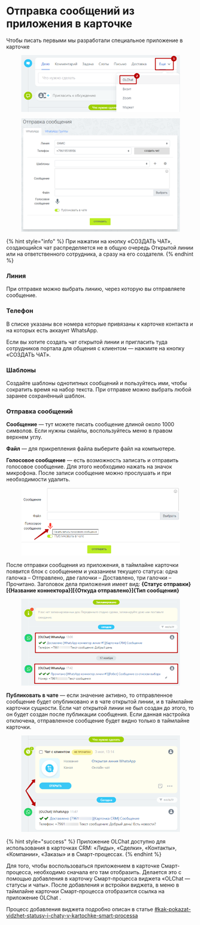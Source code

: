 # Отправка сообщений из приложения в карточке

Чтобы писать первыми мы разработали специальное приложение в карточке

<figure><img src="../../.gitbook/assets/image (20) (1).png" alt=""><figcaption></figcaption></figure>

<figure><img src="../../.gitbook/assets/image (281).png" alt=""><figcaption></figcaption></figure>

{% hint style="info" %}
При нажатии на кнопку «СОЗДАТЬ ЧАТ», создающийся чат распределяется не в общую очередь Открытой линии или на ответственного сотрудника, а сразу на его создателя.
{% endhint %}

### Линия

При отправке можно выбрать линию, через которую вы отправляете сообщение.

### Телефон

В списке указаны все номера которые привязаны к карточке контакта и на которых есть аккаунт WhatsApp.

Если вы хотите создать чат открытой линии и пригласить туда сотрудников портала для общения с клиентом — нажмите на кнопку «СОЗДАТЬ ЧАТ».

### Шаблоны

Создайте шаблоны однотипных сообщений и пользуйтесь ими, чтобы сократить время на набор текста. При отправке можно выбрать любой заранее сохранённый шаблон.

### Отправка сообщений

**Сообщение** — тут можете писать сообщение длиной около 1000 символов. Если нужны смайлы, воспользуйтесь меню в правом верхнем углу.

**Файл** — для прикрепления файла выберите файл на компьютере.

**Голосовое сообщение** — есть возможность записать и отправить голосовое сообщение. Для этого необходимо нажать на значок микрофона. После записи сообщение можно прослушать и при необходимости удалить.

<figure><img src="../../.gitbook/assets/image (805).png" alt=""><figcaption></figcaption></figure>

После отправки сообщения из приложения, в таймлайне карточки появится блок с сообщением и указанием текущего статуса: одна галочка – Отправлено, две галочки – Доставлено, три галочки – Прочитано. Заголовок дела приложения имеет вид: **{Статус отправки}\[{Название коннектора}]\[{Откуда отправлено}]{Тип сообщения}**

<figure><img src="../../.gitbook/assets/image (719).png" alt=""><figcaption></figcaption></figure>

**Публиковать в чате** — если значение активно, то отправленное сообщение будет опубликовано и в чате открытой линии, и в таймлайне карточки сущности. Если чат открытой линии не был создан до этого, то он будет создан после публикации сообщения. Если данная настройка отключена, отправленное сообщение будет видно только в таймлайне карточки.

<figure><img src="../../.gitbook/assets/image (22) (1).png" alt=""><figcaption></figcaption></figure>

{% hint style="success" %}
Приложение OLChat доступно для использования в карточках CRM: «Лиды», «Сделки», «Контакты», «Компании», «Заказы» и в Смарт-процессах.
{% endhint %}

Для того, чтобы воспользоваться приложением в карточке Смарт-процесса, необходимо сначала его там отобразить. Делается это с помощью добавления в карточку Смарт-процесса виджета «OLChat — статусы и чаты». После добавления и встройки виджета, в меню в таймлайне карточки Смарт-процесса отобразится ссылка на приложение OLChat .

Процесс добавления виджета подробно описан в статье [#kak-pokazat-vidzhet-statusy-i-chaty-v-kartochke-smart-processa](../vidzhety-v-kartochke-crm/#kak-pokazat-vidzhet-statusy-i-chaty-v-kartochke-smart-processa "mention")
